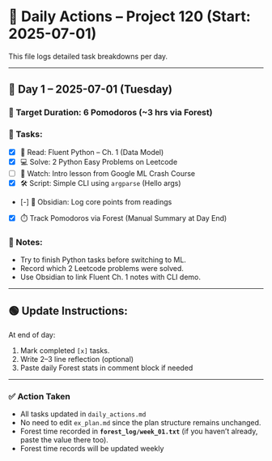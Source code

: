 # 📅 Daily Actions – Project 120 (Start: 2025-07-01)

This file logs detailed task breakdowns per day.

---

## 🔹 Day 1 – 2025-07-01 (Tuesday)

### 🎯 Target Duration: 6 Pomodoros (~3 hrs via Forest)

### 📌 Tasks:
- [x] 📘 Read: Fluent Python – Ch. 1 (Data Model)
- [x] 💻 Solve: 2 Python Easy Problems on Leetcode
- [ ] 🎥 Watch: Intro lesson from Google ML Crash Course
- [x] 🛠️ Script: Simple CLI using `argparse` (Hello args)
- [-] 📝 Obsidian: Log core points from readings
- [x] ⏱️ Track Pomodoros via Forest (Manual Summary at Day End)

### 🧠 Notes:
- Try to finish Python tasks before switching to ML.
- Record which 2 Leetcode problems were solved.
- Use Obsidian to link Fluent Ch. 1 notes with CLI demo.

---

## 🟢 Update Instructions:
At end of day:
1. Mark completed `[x]` tasks.
2. Write 2–3 line reflection (optional)
3. Paste daily Forest stats in comment block if needed


---

### ✅ Action Taken
- All tasks updated in `daily_actions.md`
- No need to edit `ex_plan.md` since the plan structure remains unchanged.
- Forest time recorded in **`forest_log/week_01.txt`** (if you haven’t already, paste the value there too).
- Forest time records will be updated weekly


